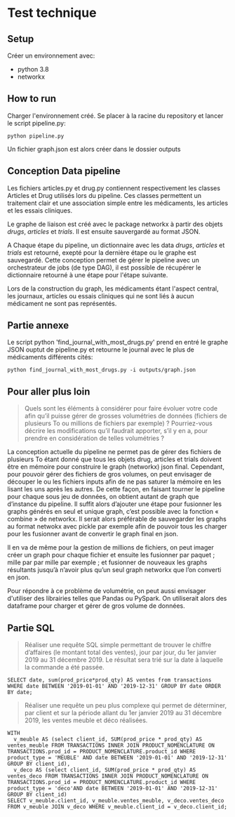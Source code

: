 # Test technique

## Setup

Créer un environnement avec:
* python 3.8 
* networkx

## How to run 

Charger l'environnement créé.
Se placer à la racine du repository et lancer le script pipeline.py:

```
python pipeline.py
```

Un fichier graph.json est alors créer dans le dossier outputs

## Conception Data pipeline

Les fichiers articles.py et drug.py contiennent respectivement les classes Articles et Drug utilisés lors du pipeline. Ces classes permettent un traitement clair et une association simple entre les médicaments, les articles et les essais cliniques.

Le graphe de liaison est créé avec le package networkx à partir des objets *drugs*, *articles* et *trials*. Il est ensuite sauvergardé au format JSON.

A Chaque étape du pipeline, un dictionnaire avec les data *drugs*, *articles* et *trials* est retourné, exepté pour la dernière étape ou le graphe est sauvegardé. Cette conception permet de gérer le pipeline avec un orchestrateur de jobs (de type DAG), il est possible de récupérer le dictionnaire retourné à une étape pour l'étape suivante.

Lors de la construction du graph, les médicaments étant l'aspect central, les journaux, articles ou essais cliniques qui ne sont liés à aucun médicament ne sont pas représentés. 

## Partie annexe

Le script python 'find_journal_with_most_drugs.py' prend en entré le graphe JSON ouptut de pipeline.py et retourne le journal avec le plus de médicaments différents cités:

```
python find_journal_with_most_drugs.py -i outputs/graph.json
```

## Pour aller plus loin 

>Quels sont les éléments à considérer pour faire évoluer votre code afin qu’il puisse gérer de grosses
>volumétries de données (fichiers de plusieurs To ou millions de fichiers par exemple) ?
>Pourriez-vous décrire les modifications qu’il faudrait apporter, s’il y en a, pour prendre en considération de
telles volumétries ?

La conception actuelle du pipeline ne permet pas de gérer des fichiers de plusieurs To étant donné que tous les objets drug, articles et trials doivent être en mémoire pour construire le graph (networkx) json final. 
Cependant, pour pouvoir gérer des fichiers de gros volumes, on peut envisager de découper le ou les fichiers inputs afin de ne pas saturer la mémoire en les lisant les uns après les autres. De cette façon, en faisant tourner le pipeline pour chaque sous jeu de données, on obtient autant de graph que d’instance du pipeline. Il suffit alors d’ajouter une étape pour fusionner les graphs générés en seul et unique graph, c’est possible avec la fonction « combine » de networkx. Il serait alors préférable de sauvegarder les graphs au format netwokx avec pickle par exemple afin de pouvoir tous les charger pour les fusionner avant de convertir le graph final en json.

Il en va de même pour la gestion de millions de fichiers, on peut imager créer un graph pour chaque fichier et ensuite les fusionner par paquet ; mille par par mille par exemple ; et fusionner de nouveaux les graphs résultants jusqu’à n’avoir plus qu’un seul graph networkx que l’on converti en json.

Pour répondre à ce problème de volumétrie, on peut aussi envisager d'utiliser des librairies telles que Pandas ou PySpark. On utiliserait alors des dataframe pour charger et gérer de gros volume de données.

## Partie SQL

> Réaliser une requête SQL simple permettant de trouver le chiffre d’affaires (le montant total des ventes), jour par jour, du 1er janvier 2019 au 31 décembre 2019. Le résultat sera trié sur la date à laquelle la commande a été passée.

```
SELECT date, sum(prod_price*prod_qty) AS ventes from transactions WHERE date BETWEEN '2019-01-01' AND '2019-12-31' GROUP BY date ORDER BY date;
```

>Réaliser une requête un peu plus complexe qui permet de déterminer, par client et sur la période allant du
1er janvier 2019 au 31 décembre 2019, les ventes meuble et déco réalisées.

```
WITH 
  v_meuble AS (select client_id, SUM(prod_price * prod_qty) AS ventes_meuble FROM TRANSACTIONS INNER JOIN PRODUCT_NOMENCLATURE ON TRANSACTIONS.prod_id = PRODUCT_NOMENCLATURE.product_id WHERE product_type = 'MEUBLE' AND date BETWEEN '2019-01-01' AND '2019-12-31' GROUP BY client_id),
  v_deco AS (select client_id, SUM(prod_price * prod_qty) AS ventes_deco FROM TRANSACTIONS INNER JOIN PRODUCT_NOMENCLATURE ON TRANSACTIONS.prod_id = PRODUCT_NOMENCLATURE.product_id WHERE product_type = 'deco'AND date BETWEEN '2019-01-01' AND '2019-12-31' GROUP BY client_id)
SELECT v_meuble.client_id, v_meuble.ventes_meuble, v_deco.ventes_deco
FROM v_meuble JOIN v_deco WHERE v_meuble.client_id = v_deco.client_id;
```
